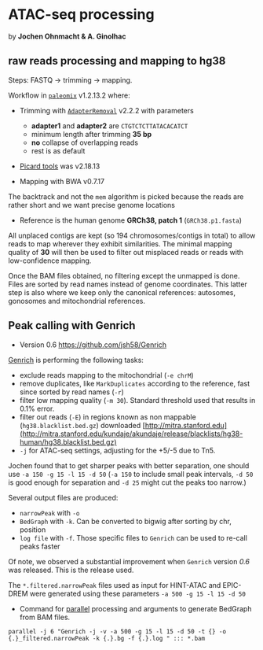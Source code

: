 # ATAC-seq processing

by **Jochen Ohnmacht & A. Ginolhac**

## raw reads processing and mapping to hg38

Steps: FASTQ -> trimming -> mapping.

Workflow in [`paleomix`](https://github.com/MikkelSchubert/paleomix) v1.2.13.2 where:

- Trimming with [`AdapterRemoval`](https://github.com/MikkelSchubert/adapterremoval) v2.2.2 with parameters
    + **adapter1** and **adapter2** are `CTGTCTCTTATACACATCT`
    + minimum length after trimming **35 bp**
    + **no** collapse of overlapping reads
    + rest is as default

- [Picard tools](https://github.com/broadinstitute/picard) was v2.18.13
- Mapping with BWA v0.7.17 

The backtrack and not the `mem` algorithm is picked because the reads are rather short and we want precise genome locations


- Reference is the human genome **GRCh38, patch 1** (`GRCh38.p1.fasta`) 

All unplaced contigs are kept (so 194 chromosomes/contigs in total) to allow reads to map wherever they exhibit similarities.
The minimal mapping quality of **30** will then be used to filter out misplaced reads or reads with low-confidence mapping.

Once the BAM files obtained, no filtering except the unmapped is done.
Files are sorted by read names instead of genome coordinates. This latter step is also where we keep only the canonical references: autosomes, gonosomes and mitochondrial references.

## Peak calling with Genrich

- Version 0.6 https://github.com/jsh58/Genrich

[Genrich](https://github.com/jsh58/Genrich) is performing the following tasks:

- exclude reads mapping to the mitochondrial (`-e chrM`)
- remove duplicates, like `MarkDuplicates` according to the reference, fast since sorted by read names (`-r`)
- filter low mapping quality (`-m 30`). Standard threshold used that results in 0.1% error.
- filter out reads (`-E`) in regions known as non mappable (`hg38.blacklist.bed.gz`) downloaded [http://mitra.stanford.edu](http://mitra.stanford.edu/kundaje/akundaje/release/blacklists/hg38-human/hg38.blacklist.bed.gz)
- `-j` for ATAC-seq settings, adjusting for the +5/-5 due to Tn5.

Jochen found that to get sharper peaks with better separation, one should use `-a 150 -g 15 -l 15 -d 50` 
(`-a 150` to include small peak intervals, 
`-d 50` is good enough for separation and `-d 25` might cut the peaks too narrow.)

Several output files are produced:

- `narrowPeak` with `-o`
- `BedGraph` with `-k`. Can be converted to bigwig after sorting by chr, position
- `log file` with `-f`. Those specific files to `Genrich` can be used to re-call peaks faster

Of note, we observed a substantial improvement when `Genrich` version *0.6* was released. This is the release used.

The `*.filtered.narrowPeak` files used as input for HINT-ATAC and EPIC-DREM were generated using these parameters
`-a 500 -g 15 -l 15 -d 50`

- Command for [parallel](https://www.gnu.org/software/parallel/) processing and arguments to generate BedGraph from BAM files.

```
parallel -j 6 "Genrich -j -v -a 500 -g 15 -l 15 -d 50 -t {} -o {.}_filtered.narrowPeak -k {.}.bg -f {.}.log " ::: *.bam
```